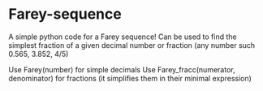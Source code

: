 # Farey-sequence
A simple python code for a Farey sequence! Can be used to find the simplest fraction of a given decimal number or fraction (any number such 0.565, 3.852, 4/5)

Use Farey(number) for simple decimals
Use Farey_fracc(numerator, denominator) for fractions (it simplifies them in their minimal expression)
